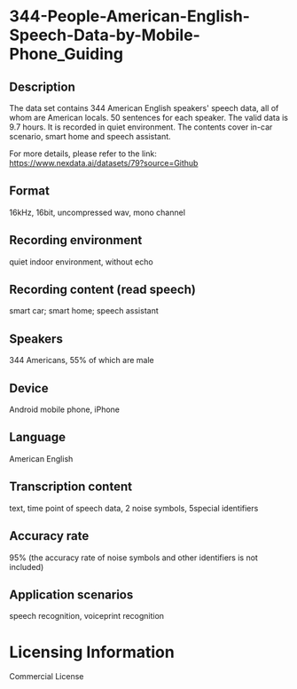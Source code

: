 # 344-People-American-English-Speech-Data-by-Mobile-Phone_Guiding


## Description
The data set contains 344 American English speakers' speech data, all of whom are American locals. 50 sentences for each speaker. The valid data is 9.7 hours. It is recorded in quiet environment. The contents cover in-car scenario, smart home and speech assistant.

For more details, please refer to the link: https://www.nexdata.ai/datasets/79?source=Github


## Format
16kHz, 16bit, uncompressed wav, mono channel

## Recording environment
quiet indoor environment, without echo

## Recording content (read speech)
smart car; smart home; speech assistant

## Speakers
344 Americans, 55% of which are male

## Device
Android mobile phone, iPhone

## Language
American English

## Transcription content
text, time point of speech data, 2 noise symbols, 5special identifiers

## Accuracy rate
95% (the accuracy rate of noise symbols and other identifiers is not included)

## Application scenarios
speech recognition, voiceprint recognition

# Licensing Information
Commercial License
